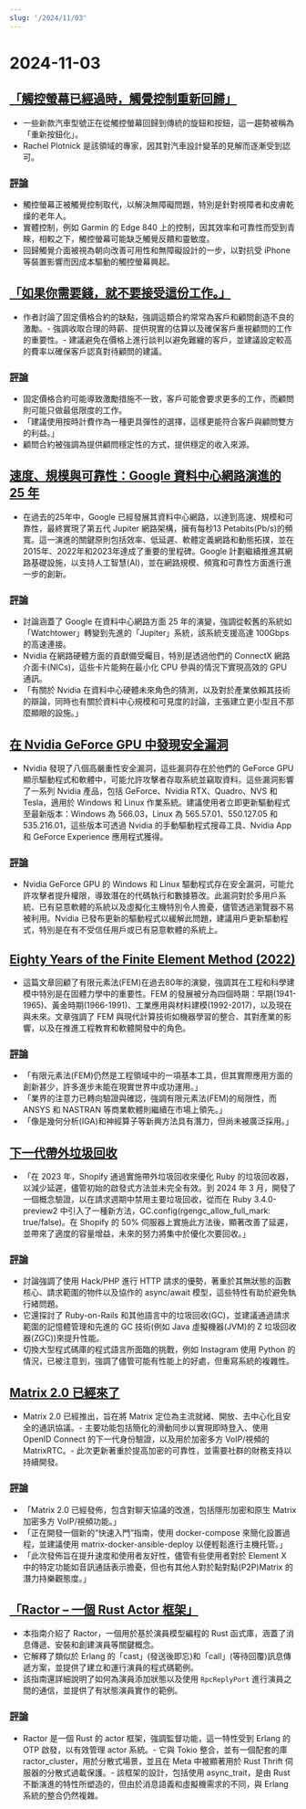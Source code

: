 ```yaml
---
slug: '/2024/11/03'
---
```


# 2024-11-03

## [「觸控螢幕已經過時，觸覺控制重新回歸」](https://spectrum.ieee.org/touchscreens)

- 一些新款汽車型號正在從觸控螢幕回歸到傳統的旋鈕和按鈕，這一趨勢被稱為「重新按鈕化」。
- Rachel Plotnick 是該領域的專家，因其對汽車設計變革的見解而逐漸受到認可。

### [評論](https://news.ycombinator.com/item?id=42033241)

- 觸控螢幕正被觸覺控制取代，以解決無障礙問題，特別是針對視障者和皮膚乾燥的老年人。
- 實體控制，例如 Garmin 的 Edge 840 上的控制，因其效率和可靠性而受到青睞，相較之下，觸控螢幕可能缺乏觸覺反饋和靈敏度。
- 回歸觸覺介面被視為朝向改善可用性和無障礙設計的一步，以對抗受 iPhone 等裝置影響而因成本驅動的觸控螢幕興起。

## [「如果你需要錢，就不要接受這份工作。」](https://bitfieldconsulting.com/posts/need-money)

- 作者討論了固定價格合約的缺點，強調這類合約常常為客戶和顧問創造不良的激勵。- 強調收取合理的時薪、提供現實的估算以及確保客戶重視顧問的工作的重要性。- 建議避免在價格上進行談判以避免難纏的客戶，並建議設定較高的費率以確保客戶認真對待顧問的建議。

### [評論](https://news.ycombinator.com/item?id=42032638)

- 固定價格合約可能導致激勵措施不一致，客戶可能會要求更多的工作，而顧問則可能只做最低限度的工作。
- 「建議使用按時計費作為一種更具彈性的選擇，這樣更能符合客戶與顧問雙方的利益。」
- 顧問合約被強調為提供顧問穩定性的方式，提供穩定的收入來源。

## [速度、規模與可靠性：Google 資料中心網路演進的 25 年](https://cloud.google.com/blog/products/networking/speed-scale-reliability-25-years-of-data-center-networking)

- 在過去的25年中，Google 已經發展其資料中心網路，以達到高速、規模和可靠性，最終實現了第五代 Jupiter 網路架構，擁有每秒13 Petabits(Pb/s)的頻寬。這一演進的關鍵原則包括效率、低延遲、軟體定義網路和動態拓撲，並在2015年、2022年和2023年達成了重要的里程碑。Google 計劃繼續推進其網路基礎設施，以支持人工智慧(AI)，並在網路規模、頻寬和可靠性方面進行進一步的創新。

### [評論](https://news.ycombinator.com/item?id=42031169)

- 討論涵蓋了 Google 在資料中心網路方面 25 年的演變，強調從較舊的系統如「Watchtower」轉變到先進的「Jupiter」系統，該系統支援高達 100Gbps 的高速連接。
- Nvidia 在網路硬體方面的貢獻備受矚目，特別是透過他們的 ConnectX 網路介面卡(NICs)，這些卡片能夠在最小化 CPU 參與的情況下實現高效的 GPU 通訊。
- 「有關於 Nvidia 在資料中心硬體未來角色的猜測，以及對於產業依賴其技術的辯論，同時也有關於資料中心規模和可見度的討論，主張建立更小型且不那麼顯眼的設施。」

## [在 Nvidia GeForce GPU 中發現安全漏洞](https://www.pcworld.com/article/2504035/security-flaws-found-in-all-nvidia-geforce-gpus-update-drivers-asap.html)

- Nvidia 發現了八個高嚴重性安全漏洞，這些漏洞存在於他們的 GeForce GPU 顯示驅動程式和軟體中，可能允許攻擊者存取系統並竊取資料。這些漏洞影響了一系列 Nvidia 產品，包括 GeForce、Nvidia RTX、Quadro、NVS 和 Tesla，適用於 Windows 和 Linux 作業系統。建議使用者立即更新驅動程式至最新版本：Windows 為 566.03，Linux 為 565.57.01、550.127.05 和 535.216.01，這些版本可透過 Nvidia 的手動驅動程式搜尋工具、Nvidia App 和 GeForce Experience 應用程式獲得。

### [評論](https://news.ycombinator.com/item?id=42030463)

- Nvidia GeForce GPU 的 Windows 和 Linux 驅動程式存在安全漏洞，可能允許攻擊者提升權限，導致潛在的代碼執行和數據篡改。此漏洞對於多用戶系統、已有惡意軟體的系統以及虛擬化主機特別令人擔憂，儘管透過瀏覽器不易被利用。Nvidia 已發布更新的驅動程式以緩解此問題，建議用戶更新驅動程式，特別是在有不受信任用戶或已有惡意軟體的系統上。

## [Eighty Years of the Finite Element Method (2022)](https://link.springer.com/article/10.1007/s11831-022-09740-9)

- 這篇文章回顧了有限元素法(FEM)在過去80年的演變，強調其在工程和科學建模中特別是在固體力學中的重要性。FEM 的發展被分為四個時期：早期(1941-1965)、黃金時期(1966-1991)、工業應用與材料建模(1992-2017)，以及現在與未來。文章強調了 FEM 與現代計算技術如機器學習的整合、其對產業的影響，以及在推進工程教育和軟體開發中的角色。

### [評論](https://news.ycombinator.com/item?id=42028569)

- 「有限元素法(FEM)仍然是工程領域中的一項基本工具，但其實際應用方面的創新甚少，許多進步未能在現實世界中成功運用。」
- 「業界的注意力已轉向驗證與確認，強調有限元素法(FEM)的局限性，而 ANSYS 和 NASTRAN 等商業軟體則繼續在市場上領先。」
- 「像是幾何分析(IGA)和神經算子等新興方法具有潛力，但尚未被廣泛採用。」

## [下一代帶外垃圾回收](https://railsatscale.com/2024-10-23-next-generation-oob-gc/)

- 「在 2023 年，Shopify 通過實施帶外垃圾回收來優化 Ruby 的垃圾回收器，以減少延遲，儘管初始的啟發式方法並未完全有效。到 2024 年 3 月，開發了一個概念驗證，以在請求週期中禁用主要垃圾回收，從而在 Ruby 3.4.0-preview2 中引入了一種新方法，GC.config(rgengc_allow_full_mark: true/false)。在 Shopify 的 50% 伺服器上實施此方法後，顯著改善了延遲，並帶來了適度的容量增益，未來的努力將集中於優化次要回收。」

### [評論](https://news.ycombinator.com/item?id=42028833)

- 討論強調了使用 Hack/PHP 進行 HTTP 請求的優勢，著重於其無狀態的函數核心、請求範圍的物件以及協作的 async/await 模型，這些特性有助於避免執行緒問題。
- 它還探討了 Ruby-on-Rails 和其他語言中的垃圾回收(GC)，並建議通過請求範圍的記憶體管理和先進的 GC 技術(例如 Java 虛擬機器(JVM)的 Z 垃圾回收器(ZGC))來提升性能。
- 切換大型程式碼庫的程式語言所面臨的挑戰，例如 Instagram 使用 Python 的情況，已被注意到，強調了儘管可能有性能上的好處，但重寫系統的複雜性。

## [Matrix 2.0 已經來了](https://matrix.org/blog/2024/10/29/matrix-2.0-is-here/?resubmit)

- Matrix 2.0 已經推出，旨在將 Matrix 定位為主流就緒、開放、去中心化且安全的通訊協議。- 主要功能包括簡化的滑動同步以實現即時登入、使用 OpenID Connect 的下一代身份驗證，以及用於加密多方 VoIP/視頻的 MatrixRTC。- 此次更新著重於提高加密的可靠性，並需要社群的財務支持以持續開發。

### [評論](https://news.ycombinator.com/item?id=42032387)

- 「Matrix 2.0 已經發佈，包含對聊天協議的改進，包括隱形加密和原生 Matrix 加密多方 VoIP/視頻功能。」
- 「正在開發一個新的“快速入門”指南，使用 docker-compose 來簡化設置過程，並建議使用 matrix-docker-ansible-deploy 以便輕鬆進行主機托管。」
- 「此次發佈旨在提升速度和使用者友好性，儘管有些使用者對於 Element X 中的特定功能如音訊通話表示擔憂，但也有其他人對於點對點(P2P)Matrix 的潛力持樂觀態度。」

## [「Ractor – 一個 Rust Actor 框架」](https://slawlor.github.io/ractor/quickstart/)

- 本指南介紹了 Ractor，一個用於基於演員模型編程的 Rust 函式庫，涵蓋了消息傳遞、安裝和創建演員等關鍵概念。
- 它解釋了類似於 Erlang 的「cast」(發送後即忘)和「call」(等待回覆)訊息傳遞方案，並提供了建立和運行演員的程式碼範例。
- 該指南還詳細說明了如何為演員添加狀態以及使用 `RpcReplyPort` 進行演員之間的通信，並提供了有狀態演員實作的範例。

### [評論](https://news.ycombinator.com/item?id=42030625)

- Ractor 是一個 Rust 的 actor 框架，強調監督功能，這一特性受到 Erlang 的 OTP 啟發，以有效管理 actor 系統。- 它與 Tokio 整合，並有一個配套的庫 ractor_cluster，用於分散式場景，並且在 Meta 中被顯著用於 Rust Thrift 伺服器的分散式過載保護。- 該框架的設計，包括使用 async_trait，是由 Rust 不斷演進的特性所塑造的，但由於消息語義和虛擬機需求的不同，與 Erlang 系統的整合仍然複雜。

<head>
  <meta property="og:title" content="「觸控螢幕已經過時，觸覺控制重新回歸」" />
  <meta property="og:type" content="website" />
  <meta property="og:image" content="https://og.cho.sh/api/og/?title=%E3%80%8C%E8%A7%B8%E6%8E%A7%E8%9E%A2%E5%B9%95%E5%B7%B2%E7%B6%93%E9%81%8E%E6%99%82%EF%BC%8C%E8%A7%B8%E8%A6%BA%E6%8E%A7%E5%88%B6%E9%87%8D%E6%96%B0%E5%9B%9E%E6%AD%B8%E3%80%8D&subheading=2024%E5%B9%B411%E6%9C%883%E6%97%A5%20%E6%98%9F%E6%9C%9F%E6%97%A5%3A%20Hacker%20News%20%E6%91%98%E8%A6%81" />
</head>
